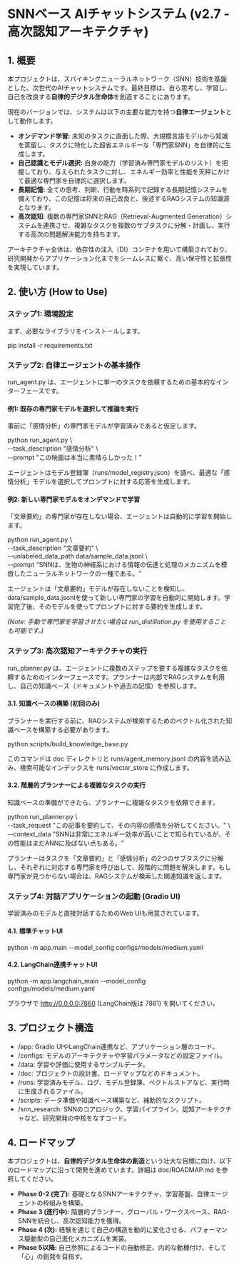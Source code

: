 # **SNNベース AIチャットシステム (v2.7 \- 高次認知アーキテクチャ)**

## **1\. 概要**

本プロジェクトは、スパイキングニューラルネットワーク（SNN）技術を基盤とした、次世代のAIチャットシステムです。最終目標は、自ら思考し、学習し、自己を改良する**自律的デジタル生命体**を創造することにあります。

現在のバージョンでは、システムは以下の主要な能力を持つ**自律エージェント**として動作します。

* **オンデマンド学習:** 未知のタスクに直面した際、大規模言語モデルから知識を蒸留し、タスクに特化した超省エネルギーな「専門家SNN」を自律的に生成します。  
* **自己認識とモデル選択:** 自身の能力（学習済み専門家モデルのリスト）を把握しており、与えられたタスクに対し、エネルギー効率と性能を天秤にかけて最適な専門家を自律的に選択します。  
* **長期記憶:** 全ての思考、判断、行動を時系列で記録する長期記憶システムを備えており、この記憶は将来の自己改良と、後述するRAGシステムの知識源となります。  
* **高次認知:** 複数の専門家SNNとRAG（Retrieval-Augmented Generation）システムを連携させ、複雑なタスクを複数のサブタスクに分解・計画し、実行する高次の問題解決能力を持ちます。

アーキテクチャ全体は、依存性の注入（DI）コンテナを用いて構築されており、研究開発からアプリケーション化までをシームレスに繋ぐ、高い保守性と拡張性を実現しています。

## **2\. 使い方 (How to Use)**

### **ステップ1: 環境設定**

まず、必要なライブラリをインストールします。

pip install \-r requirements.txt

### **ステップ2: 自律エージェントの基本操作**

run\_agent.py は、エージェントに単一のタスクを依頼するための基本的なインターフェースです。

#### **例1: 既存の専門家モデルを選択して推論を実行**

事前に「感情分析」の専門家モデルが学習済みであると仮定します。

python run\_agent.py \\  
    \--task\_description "感情分析" \\  
    \--prompt "この映画は本当に素晴らしかった！"

エージェントはモデル登録簿（runs/model\_registry.json）を調べ、最適な「感情分析」モデルを選択してプロンプトに対する応答を生成します。

#### **例2: 新しい専門家モデルをオンデマンドで学習**

「文章要約」の専門家が存在しない場合、エージェントは自動的に学習を開始します。

python run\_agent.py \\  
    \--task\_description "文章要約" \\  
    \--unlabeled\_data\_path data/sample\_data.jsonl \\  
    \--prompt "SNNは、生物の神経系における情報の伝達と処理のメカニズムを模倣したニューラルネットワークの一種である。"

エージェントは「文章要約」モデルが存在しないことを検知し、data/sample\_data.jsonlを使って新しい専門家の学習を自動的に開始します。学習完了後、そのモデルを使ってプロンプトに対する要約を生成します。

*(Note: 手動で専門家を学習させたい場合は run\_distillation.py を使用することも可能です。)*

### **ステップ3: 高次認知アーキテクチャの実行**

run\_planner.py は、エージェントに複数のステップを要する複雑なタスクを依頼するためのインターフェースです。プランナーは内部でRAGシステムを利用し、自己の知識ベース（ドキュメントや過去の記憶）を参照します。

#### **3.1. 知識ベースの構築 (初回のみ)**

プランナーを実行する前に、RAGシステムが検索するためのベクトル化された知識ベースを構築する必要があります。

python scripts/build\_knowledge\_base.py

このコマンドは doc ディレクトリと runs/agent\_memory.jsonl の内容を読み込み、検索可能なインデックスを runs/vector\_store に作成します。

#### **3.2. 階層的プランナーによる複雑なタスクの実行**

知識ベースの準備ができたら、プランナーに複雑なタスクを依頼できます。

python run\_planner.py \\  
    \--task\_request "この記事を要約して、その内容の感情を分析してください。" \\  
    \--context\_data "SNNは非常にエネルギー効率が高いことで知られているが、その性能はまだANNに及ばない点もある。"

プランナーはタスクを「文章要約」と「感情分析」の2つのサブタスクに分解し、それぞれに対応する専門家を呼び出して、段階的に問題を解決します。もし専門家が見つからない場合は、RAGシステムが検索した関連知識を返します。

### **ステップ4: 対話アプリケーションの起動 (Gradio UI)**

学習済みのモデルと直接対話するためのWeb UIも用意されています。

#### **4.1. 標準チャットUI**

python \-m app.main \--model\_config configs/models/medium.yaml

#### **4.2. LangChain連携チャットUI**

python \-m app.langchain\_main \--model\_config configs/models/medium.yaml

ブラウザで http://0.0.0.0:7860 (LangChain版は 7861\) を開いてください。

## **3\. プロジェクト構造**

* /app: Gradio UIやLangChain連携など、アプリケーション層のコード。  
* /configs: モデルのアーキテクチャや学習パラメータなどの設定ファイル。  
* /data: 学習や評価に使用するサンプルデータ。  
* /doc: プロジェクトの設計書、ロードマップなどのドキュメント。  
* /runs: 学習済みモデル、ログ、モデル登録簿、ベクトルストアなど、実行時に生成されるファイル。  
* /scripts: データ準備や知識ベース構築など、補助的なスクリプト。  
* /snn\_research: SNNのコアロジック、学習パイプライン、認知アーキテクチャなど、研究開発の中核をなすコード。

## **4\. ロードマップ**

本プロジェクトは、**自律的デジタル生命体の創造**という壮大な目標に向け、以下のロードマップに沿って開発を進めています。詳細は doc/ROADMAP.md を参照してください。

* **Phase 0-2 (完了):** 基礎となるSNNアーキテクチャ、学習基盤、自律エージェントの枠組みを構築。  
* **Phase 3 (進行中):** 階層的プランナー、グローバル・ワークスペース、RAG-SNNを統合し、高次認知能力を獲得。  
* **Phase 4 (次):** 経験を通じて自己の構造を動的に変化させる、パフォーマンス駆動型の自己進化メカニズムを実装。  
* **Phase 5以降:** 自己参照によるコードの自動修正、内的な動機付け、そして「心」の創発を目指す。
